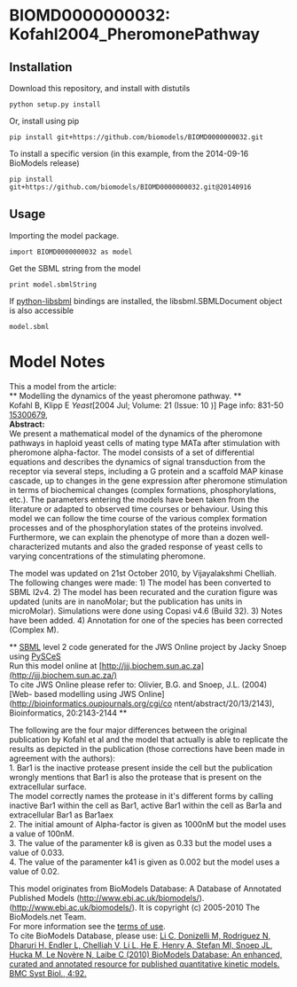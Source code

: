 # BIOMD0000000032: Kofahl2004_PheromonePathway

## Installation

Download this repository, and install with distutils

`python setup.py install`

Or, install using pip

`pip install git+https://github.com/biomodels/BIOMD0000000032.git`

To install a specific version (in this example, from the 2014-09-16 BioModels release)

`pip install git+https://github.com/biomodels/BIOMD0000000032.git@20140916`

## Usage

Importing the model package.

`import BIOMD0000000032 as model`

Get the SBML string from the model

`print model.sbmlString`

If [python-libsbml](https://pypi.python.org/pypi/python-libsbml) bindings are
installed, the libsbml.SBMLDocument object is also accessible

`model.sbml`


# Model Notes


This a model from the article:  
** Modelling the dynamics of the yeast pheromone pathway. **   
Kofahl B, Klipp E _Yeast_[2004 Jul; Volume: 21 (Issue: 10 )] Page info: 831-50
[15300679](http://www.ncbi.nlm.nih.gov/pubmed/15300679),  
**Abstract:**   
We present a mathematical model of the dynamics of the pheromone pathways in
haploid yeast cells of mating type MATa after stimulation with pheromone
alpha-factor. The model consists of a set of differential equations and
describes the dynamics of signal transduction from the receptor via several
steps, including a G protein and a scaffold MAP kinase cascade, up to changes
in the gene expression after pheromone stimulation in terms of biochemical
changes (complex formations, phosphorylations, etc.). The parameters entering
the models have been taken from the literature or adapted to observed time
courses or behaviour. Using this model we can follow the time course of the
various complex formation processes and of the phosphorylation states of the
proteins involved. Furthermore, we can explain the phenotype of more than a
dozen well-characterized mutants and also the graded response of yeast cells
to varying concentrations of the stimulating pheromone.

  

The model was updated on 21st October 2010, by Vijayalakshmi Chelliah.  
The following changes were made: 1) The model has been converted to SBML l2v4.
2) The model has been recurated and the curation figure was updated (units are
in nanoMolar; but the publication has units in microMolar). Simulations were
done using Copasi v4.6 (Build 32). 3) Notes have been added. 4) Annotation for
one of the species has been corrected (Complex M).

  
  

** [SBML](http://www.sbml.org/) level 2 code generated for the JWS Online project by Jacky Snoep using [PySCeS](http://pysces.sourceforge.net/)   
Run this model online at
[http://jjj.biochem.sun.ac.za](http://jjj.biochem.sun.ac.za/)  
To cite JWS Online please refer to: Olivier, B.G. and Snoep, J.L. (2004) [Web-
based modelling using JWS Online](http://bioinformatics.oupjournals.org/cgi/co
ntent/abstract/20/13/2143), Bioinformatics, 20:2143-2144 **

The following are the four major differences between the original publication
by Kofahl et al and the model that actually is able to replicate the results
as depicted in the publication (those corrections have been made in agreement
with the authors):  
1\. Bar1 is the inactive protease present inside the cell but the publication
wrongly mentions that Bar1 is also the protease that is present on the
extracellular surface.  
The model correctly names the protease in it's different forms by calling
inactive Bar1 within the cell as Bar1, active Bar1 within the cell as Bar1a
and extracellular Bar1 as Bar1aex  
2\. The initial amount of Alpha-factor is given as 1000nM but the model uses a
value of 100nM.  
3\. The value of the paramenter k8 is given as 0.33 but the model uses a value
of 0.033.  
4\. The value of the paramenter k41 is given as 0.002 but the model uses a
value of 0.02.

This model originates from BioModels Database: A Database of Annotated
Published Models
(http://www.ebi.ac.uk/biomodels/).(http://www.ebi.ac.uk/biomodels/). It is
copyright (c) 2005-2010 The BioModels.net Team.  
For more information see the [terms of
use](http://www.ebi.ac.uk/biomodels/legal.html).  
To cite BioModels Database, please use: [Li C, Donizelli M, Rodriguez N,
Dharuri H, Endler L, Chelliah V, Li L, He E, Henry A, Stefan MI, Snoep JL,
Hucka M, Le Novère N, Laibe C (2010) BioModels Database: An enhanced, curated
and annotated resource for published quantitative kinetic models. BMC Syst
Biol., 4:92.](http://www.ncbi.nlm.nih.gov/pubmed/20587024)


